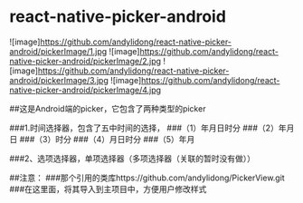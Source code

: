 # react-native-picker-android

![image]https://github.com/andylidong/react-native-picker-android/pickerImage/1.jpg
![image]https://github.com/andylidong/react-native-picker-android/pickerImage/2.jpg
![image]https://github.com/andylidong/react-native-picker-android/pickerImage/3.jpg
![image]https://github.com/andylidong/react-native-picker-android/pickerImage/4.jpg

##这是Android端的picker，它包含了两种类型的picker

###1.时间选择器，包含了五中时间的选择，
###（1）年月日时分
###（2）年月日
###（3）时分
###（4）月日时分
###（5）年月

###2、选项选择器，单项选择器（多项选择器（关联的暂时没有做））

##注意：
###那个引用的类库https://github.com/andylidong/PickerView.git
###在这里面，将其导入到主项目中，方便用户修改样式



